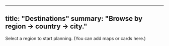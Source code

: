 
---
title: "Destinations"
summary: "Browse by region → country → city."
---

Select a region to start planning. (You can add maps or cards here.)
